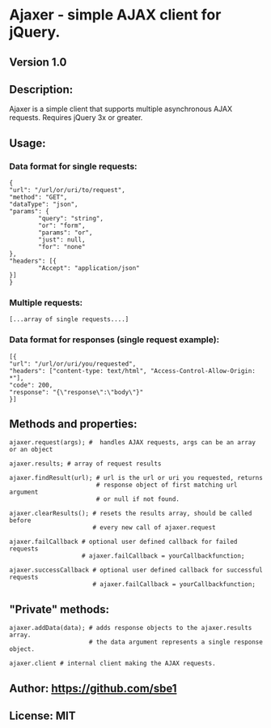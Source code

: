 # Ajaxer - simple AJAX client for jQuery.

## Version 1.0

## Description:
Ajaxer is a simple client that supports multiple asynchronous AJAX requests. Requires jQuery 3x or greater.

## Usage:

### Data format for single requests:

    {
	"url": "/url/or/uri/to/request",
	"method": "GET",
	"dataType": "json",
	"params": {
            "query": "string",
            "or": "form",
            "params": "or",
            "just": null,
            "for": "none"
	},
	"headers": [{
            "Accept": "application/json"
	}]
    }

### Multiple requests:

    [...array of single requests....]

### Data format for responses (single request example):

    [{
	"url": "/url/or/uri/you/requested",
	"headers": ["content-type: text/html", "Access-Control-Allow-Origin: *"],
	"code": 200,
	"response": "{\"response\":\"body\"}"
    }]

## Methods and properties:

    ajaxer.request(args); #  handles AJAX requests, args can be an array or an object
    
    ajaxer.results; # array of request results
    
    ajaxer.findResult(url); # url is the url or uri you requested, returns
                            # response object of first matching url argument
                            # or null if not found.
    
    ajaxer.clearResults(); # resets the results array, should be called before
                           # every new call of ajaxer.request
    
    ajaxer.failCallback # optional user defined callback for failed requests
                        # ajaxer.failCallback = yourCallbackfunction;
    
    ajaxer.successCallback # optional user defined callback for successful requests
                           # ajaxer.failCallback = yourCallbackfunction;
    
## "Private" methods:

    ajaxer.addData(data); # adds response objects to the ajaxer.results array.
                          # the data argument represents a single response object.

    ajaxer.client # internal client making the AJAX requests.

## Author: https://github.com/sbe1
## License: MIT

    
